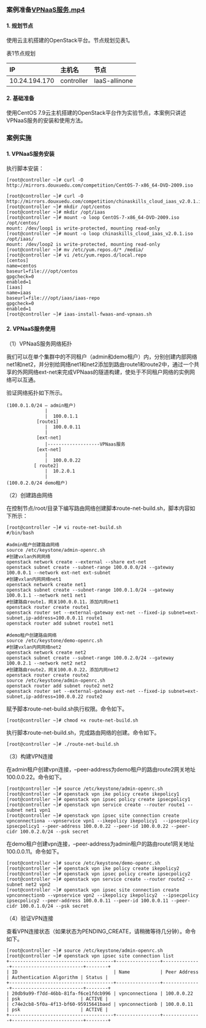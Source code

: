 ### 案例准备[VPNaaS服务.mp4](https://fdfs.douxuedu.com/group1/M00/00/4A/wKggBmIqvr6EaY2iAAAAAKIFpEs028.mp4)

#### 1. 规划节点

使用云主机搭建的OpenStack平台。节点规划见表1。

表1节点规划

| **IP**        | **主机名** | **节点**      |
| :------------ | :--------- | :------------ |
| 10.24.194.170 | controller | IaaS-allinone |

#### 2. 基础准备

使用CentOS 7.9云主机搭建的OpenStack平台作为实验节点，本案例只讲述VPNaaS服务的安装和使用方法。

### 案例实施

#### 1. VPNaaS服务安装

执行脚本安装：

```
[root@controller ~]# curl -O http://mirrors.douxuedu.com/competition/CentOS-7-x86_64-DVD-2009.iso

[root@controller ~]# curl -O http://mirrors.douxuedu.com/competition/chinaskills_cloud_iaas_v2.0.1.iso
[root@controller ~]# mkdir /opt/centos
[root@controller ~]# mkdir /opt/iaas
[root@controller ~]# mount -o loop CentOS-7-x86_64-DVD-2009.iso /opt/centos/
mount: /dev/loop1 is write-protected, mounting read-only
[root@controller ~]# mount -o loop chinaskills_cloud_iaas_v2.0.1.iso /opt/iaas/
mount: /dev/loop2 is write-protected, mounting read-only
[root@controller ~]# mv /etc/yum.repos.d/* /media/
[root@controller ~]# vi /etc/yum.repos.d/local.repo
[centos]
name=centos
baseurl=file:///opt/centos
gpgcheck=0
enabled=1
[iaas]
name=iaas
baseurl=file:///opt/iaas/iaas-repo
gpgcheck=0
enabled=1
[root@controller ~]# iaas-install-fwaas-and-vpnaas.sh
```

#### 2. VPNaaS服务使用

（1）VPNaaS服务网络拓扑

我们可以在单个集群中的不同租户（admin和demo租户）内，分别创建内部网络net1和net2，并分别给网络net1和net2添加到路由route1和route2中，通过一个共享的外网网络ext-net来完成VPNaas的隧道构建，使处于不同租户网络的实例网络可以互通。

验证网络拓扑如下所示。

```
(100.0.1.0/24 – admin租户)
              |
              |  100.0.1.1
           [route1]
              |  100.0.0.11
              |
           [ext-net]
              |-------------------VPNaas服务
           [ext-net]
              |  
              |  100.0.0.22
          [ route2]
              |  10.2.0.1
              |
(100.0.2.0/24 demo租户)
```

（2）创建路由网络

在控制节点/root/目录下编写路由网络创建脚本route-net-build.sh，脚本内容如下所示：

```
[root@controller ~]# vi route-net-build.sh
#/bin/bash

#admin租户创建路由网络
source /etc/keystone/admin-openrc.sh
#创建vxlan外网网络
openstack network create --external --share ext-net
openstack subnet create --subnet-range 100.0.0.0/24 --gateway 100.0.0.1 --network ext-net ext-subnet
#创建vxlan内网网络net1
openstack network create net1
openstack subnet create --subnet-range 100.0.1.0/24 --gateway 100.0.1.1 --network net1 net1
#创建路由route1，网关100.0.0.11，添加内网net1
openstack router create route1
openstack router set --external-gateway ext-net --fixed-ip subnet=ext-subnet,ip-address=100.0.0.11 route1
openstack router add subnet route1 net1

#demo租户创建路由网络
source /etc/keystone/demo-openrc.sh
#创建vxlan内网网络net2
openstack network create net2
openstack subnet create --subnet-range 100.0.2.0/24 --gateway 100.0.2.1 --network net2 net2
#创建路由route2，网关100.0.0.22，添加内网net2
openstack router create route2 
source /etc/keystone/admin-openrc.sh
openstack router add subnet route2 net2
openstack router set --external-gateway ext-net --fixed-ip subnet=ext-subnet,ip-address=100.0.0.22 route2
```

赋予脚本route-net-build.sh执行权限。命令如下。

```
[root@controller ~]# chmod +x route-net-build.sh
```

执行脚本route-net-build.sh，完成路由网络的创建。命令如下。

```
[root@controller ~]# ./route-net-build.sh
```

（3）构建VPN连接

在admin租户创建vpn连接，–peer-address为demo租户的路由route2网关地址100.0.0.22。命令如下。

```
[root@controller ~]# source /etc/keystone/admin-openrc.sh
[root@controller ~]# openstack vpn ike policy create ikepolicy1
[root@controller ~]# openstack vpn ipsec policy create ipsecpolicy1
[root@controller ~]# openstack vpn service create --router route1 --subnet net1 vpn1
[root@controller ~]# openstack vpn ipsec site connection create vpnconnectiona --vpnservice vpn1 --ikepolicy ikepolicy1  --ipsecpolicy ipsecpolicy1 --peer-address 100.0.0.22 --peer-id 100.0.0.22 --peer-cidr 100.0.2.0/24 --psk secret
```

在demo租户创建vpn连接，–peer-address为admin租户的路由route1网关地址100.0.0.11。命令如下。

```
[root@controller ~]# source /etc/keystone/demo-openrc.sh
[root@controller ~]# openstack vpn ike policy create ikepolicy2
[root@controller ~]# openstack vpn ipsec policy create ipsecpolicy2
[root@controller ~]# openstack vpn service create --router route2 --subnet net2 vpn2
[root@controller ~]# openstack vpn ipsec site connection create vpnconnectionb --vpnservice vpn2 --ikepolicy ikepolicy2  --ipsecpolicy ipsecpolicy2 --peer-address 100.0.0.11 --peer-id 100.0.0.11 --peer-cidr 100.0.1.0/24 --psk secret
```

（4）验证VPN连接

查看VPN连接状态（如果状态为PENDING_CREATE，请稍微等待几分钟）。命令如下。

```
[root@controller ~]# source /etc/keystone/admin-openrc.sh 
[root@controller ~]# openstack vpn ipsec site connection list
+--------------------------------------+----------------+--------------+--------------------------+--------+
| ID                                   | Name           | Peer Address | Authentication Algorithm | Status |
+--------------------------------------+----------------+--------------+--------------------------+--------+
| 20db9a99-f7dd-46bb-81fa-f6ce1fdcb996 | vpnconnectiona | 100.0.0.22   | psk                      | ACTIVE |
| c74e2cb8-5f0a-4f13-bf60-95915641baed | vpnconnectionb | 100.0.0.11   | psk                      | ACTIVE |
+--------------------------------------+----------------+--------------+--------------------------+--------+
```